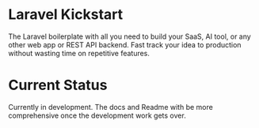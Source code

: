 # Laravel Kickstart

The Laravel boilerplate with all you need to build your SaaS, AI tool, or any other web app or REST API backend. Fast track your idea to production without wasting time on repetitive features. 

# Current Status
Currently in development. The docs and Readme with be more comprehensive once the development work gets over.


